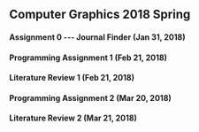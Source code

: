 ## Computer Graphics 2018 Spring
#### Assignment 0 --- Journal Finder (Jan 31, 2018)

#### Programming Assignment 1 (Feb 21, 2018)
#### Literature Review 1 (Feb 21, 2018)

#### Programming Assignment 2 (Mar 20, 2018)
#### Literature Review 2 (Mar 21, 2018)
